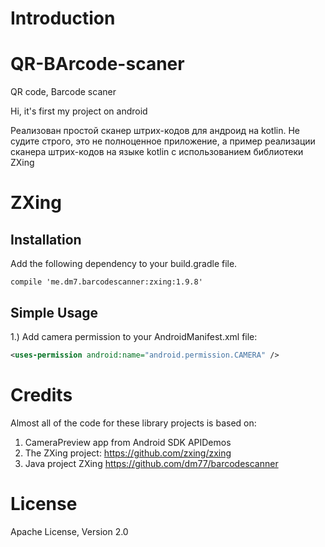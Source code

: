 Introduction
============

# QR-BArcode-scaner
QR code, Barcode scaner

Hi, it's first my project on android

Реализован простой сканер штрих-кодов для андроид на kotlin.
Не судите строго, это не полноценное приложение, а пример  реализации 
сканера штрих-кодов на языке kotlin с использованием библиотеки ZXing

ZXing
=====

Installation
------------

Add the following dependency to your build.gradle file.

`compile 'me.dm7.barcodescanner:zxing:1.9.8'`

Simple Usage
------------

1.) Add camera permission to your AndroidManifest.xml file:

```xml
<uses-permission android:name="android.permission.CAMERA" />
```

Credits
=======

Almost all of the code for these library projects is based on:

1. CameraPreview app from Android SDK APIDemos
2. The ZXing project: https://github.com/zxing/zxing
3. Java project ZXing https://github.com/dm77/barcodescanner

License
=======
Apache License, Version 2.0

